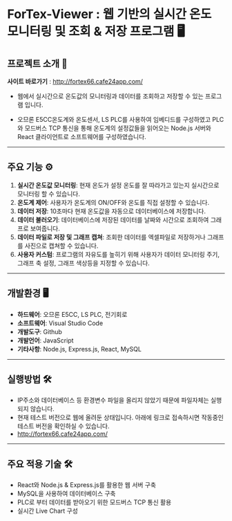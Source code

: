 # ForTex-Viewer : 웹 기반의 실시간 온도 모니터링 및 조회 & 저장 프로그램 🖥
 

## 프로젝트 소개 📝

**사이트 바로가기** : http://fortex66.cafe24app.com/

- 웹에서 실시간으로 온도값의 모니터링과 데이터를 조회하고 저장할 수 있는 프로그램 입니다.

- 오므론 E5CC온도계와 온도센서, LS PLC를 사용하여 임베디드를 구성하였고 PLC와 모드버스 TCP 통신을 통해 온도계의 설정값들을 읽어오는 Node.js 서버와 React 클라이언트로 소프트웨어를 구성하였습니다. 

---

## 주요 기능 ⚙️

1. **실시간 온도값 모니터링**: 현재 온도가 설정 온도를 잘 따라가고 있는지 실시간으로 모니터링 할 수 있습니다.
2. **온도계 제어**: 사용자가 온도계의 ON/OFF와 온도를 직접 설정할 수 있습니다. 
3. **데이터 저장**: 10초마다 현재 온도값을 자동으로 데이터베이스에 저장합니다.
4. **데이터 불러오기**: 데이터베이스에 저장된 데이터를 날짜와 시간으로 조회하여 그래프로 보여줍니다.
5. **데이터 파일로 저장 및 그래프 캡쳐**: 조회한 데이터를 엑셀파일로 저장하거나 그래프를 사진으로 캡쳐할 수 있습니다.
6. **사용자 커스텀**: 프로그램의 자유도를 높히기 위해 사용자가 데이터 모니터링 주기, 그래프 축 설정, 그래프 색상등을 지정할 수 있습니다.

---

## 개발환경 🖥

- **하드웨어**: 오므론 E5CC, LS PLC, 전기회로
- **소프트웨어**: Visual Studio Code 
- **개발도구**: Github
- **개발언어**: JavaScript
- **기타사항**: Node.js, Express.js, React, MySQL

---

## 실행방법 🛠
- IP주소와 데이터베이스 등 환경변수 파일을 올리지 않았기 때문에 파일자체는 실행되지 않습니다.
- 현재 테스트 버전으로 웹에 올려둔 상태입니다. 아래에 링크로 접속하시면 작동중인 테스트 버전을 확인하실 수 있습니다.
- http://fortex66.cafe24app.com/

---

## 주요 적용 기술 🛠

- React와 Node.js & Express.js를 활용한 웹 서버 구축
- MySQL을 사용하여 데이터베이스 구축
- PLC로 부터 데이터를 받아오기 위한 모드버스 TCP 통신 활용
- 실시간 Live Chart 구성




